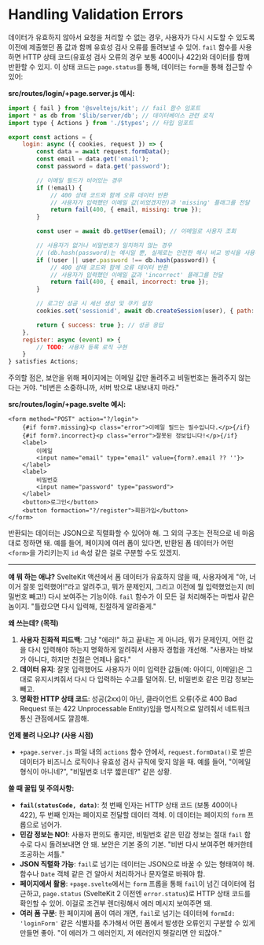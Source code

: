 # Handling Validation Errors

데이터가 유효하지 않아서 요청을 처리할 수 없는 경우, 사용자가 다시 시도할 수 있도록 이전에 제출했던 폼 값과 함께 유효성 검사 오류를 돌려보낼 수 있어. `fail` 함수를 사용하면 HTTP 상태 코드(유효성 검사 오류의 경우 보통 400이나 422)와 데이터를 함께 반환할 수 있지. 이 상태 코드는 `page.status`를 통해, 데이터는 `form`을 통해 접근할 수 있어:

**src/routes/login/+page.server.js 예시:**
```javascript
import { fail } from '@sveltejs/kit'; // fail 함수 임포트
import * as db from '$lib/server/db'; // 데이터베이스 관련 로직
import type { Actions } from './$types'; // 타입 임포트

export const actions = {
	login: async ({ cookies, request }) => {
		const data = await request.formData();
		const email = data.get('email');
		const password = data.get('password');

		// 이메일 필드가 비어있는 경우
		if (!email) {
			// 400 상태 코드와 함께 오류 데이터 반환
			// 사용자가 입력했던 이메일 값(비었겠지만)과 'missing' 플래그를 전달
			return fail(400, { email, missing: true });
		}

		const user = await db.getUser(email); // 이메일로 사용자 조회

		// 사용자가 없거나 비밀번호가 일치하지 않는 경우
		// (db.hash(password)는 예시일 뿐, 실제로는 안전한 해시 비교 방식을 사용해야 함)
		if (!user || user.password !== db.hash(password)) {
			// 400 상태 코드와 함께 오류 데이터 반환
			// 사용자가 입력했던 이메일 값과 'incorrect' 플래그를 전달
			return fail(400, { email, incorrect: true });
		}

		// 로그인 성공 시 세션 생성 및 쿠키 설정
		cookies.set('sessionid', await db.createSession(user), { path: '/' });

		return { success: true }; // 성공 응답
	},
	register: async (event) => {
		// TODO: 사용자 등록 로직 구현
	}
} satisfies Actions;
```
주의할 점은, 보안을 위해 페이지에는 이메일 값만 돌려주고 비밀번호는 돌려주지 않는다는 거야. "비번은 소중하니까, 서버 밖으로 내보내지 마라."

**src/routes/login/+page.svelte 예시:**
```svelte
<form method="POST" action="?/login">
	{#if form?.missing}<p class="error">이메일 필드는 필수입니다.</p>{/if}
	{#if form?.incorrect}<p class="error">잘못된 정보입니다!</p>{/if}
	<label>
		이메일
		<input name="email" type="email" value={form?.email ?? ''}>
	</label>
	<label>
		비밀번호
		<input name="password" type="password">
	</label>
	<button>로그인</button>
	<button formaction="?/register">회원가입</button>
</form>
```
반환되는 데이터는 JSON으로 직렬화할 수 있어야 해. 그 외의 구조는 전적으로 네 마음대로 정하면 돼. 예를 들어, 페이지에 여러 폼이 있다면, 반환된 폼 데이터가 어떤 `<form>`을 가리키는지 `id` 속성 같은 걸로 구분할 수도 있겠지.

---

**얘 뭐 하는 애냐?**
SvelteKit 액션에서 폼 데이터가 유효하지 않을 때, 사용자에게 "야, 너 이거 잘못 입력했어!"라고 알려주고, 뭐가 문제인지, 그리고 이전에 뭘 입력했었는지 (비밀번호 빼고!) 다시 보여주는 기능이야. `fail` 함수가 이 모든 걸 처리해주는 마법사 같은 놈이지. "틀렸으면 다시 입력해, 친절하게 알려줄게."

**왜 쓰는데? (목적)**
1.  **사용자 친화적 피드백**: 그냥 "에러!" 하고 끝내는 게 아니라, 뭐가 문제인지, 어떤 값을 다시 입력해야 하는지 명확하게 알려줘서 사용자 경험을 개선해. "사용자는 바보가 아니다, 하지만 친절은 언제나 옳다."
2.  **데이터 유지**: 잘못 입력했어도 사용자가 이미 입력한 값들(예: 아이디, 이메일)은 그대로 유지시켜줘서 다시 다 입력하는 수고를 덜어줘. 단, 비밀번호 같은 민감 정보는 빼고.
3.  **명확한 HTTP 상태 코드**: 성공(2xx)이 아닌, 클라이언트 오류(주로 400 Bad Request 또는 422 Unprocessable Entity)임을 명시적으로 알려줘서 네트워크 통신 관점에서도 깔끔해.

**언제 불려 나오냐? (사용 시점)**
*   `+page.server.js` 파일 내의 `actions` 함수 안에서, `request.formData()`로 받은 데이터가 비즈니스 로직이나 유효성 검사 규칙에 맞지 않을 때. 예를 들어, "이메일 형식이 아니네?", "비밀번호 너무 짧은데?" 같은 상황.

**쓸 때 꿀팁 및 주의사항:**
*   **`fail(statusCode, data)`**: 첫 번째 인자는 HTTP 상태 코드 (보통 400이나 422), 두 번째 인자는 페이지로 전달할 데이터 객체. 이 데이터는 페이지의 `form` 프롭으로 넘어가.
*   **민감 정보는 NO!**: 사용자 편의도 좋지만, 비밀번호 같은 민감 정보는 절대 `fail` 함수로 다시 돌려보내면 안 돼. 보안은 기본 중의 기본. "비번 다시 보여주면 해커한테 조공하는 셔틀."
*   **JSON 직렬화 가능**: `fail`로 넘기는 데이터는 JSON으로 바꿀 수 있는 형태여야 해. 함수나 `Date` 객체 같은 건 알아서 처리하거나 문자열로 바꿔야 함.
*   **페이지에서 활용**: `+page.svelte`에서는 `form` 프롭을 통해 `fail`이 넘긴 데이터에 접근하고, `page.status` (SvelteKit 2 이전엔 `error.status`)로 HTTP 상태 코드를 확인할 수 있어. 이걸로 조건부 렌더링해서 에러 메시지 보여주면 돼.
*   **여러 폼 구분**: 한 페이지에 폼이 여러 개면, `fail`로 넘기는 데이터에 `formId: 'loginForm'` 같은 식별자를 추가해서 어떤 폼에서 발생한 오류인지 구분할 수 있게 만들면 좋아. "이 에러가 그 에러인지, 저 에러인지 헷갈리면 안 되잖아."